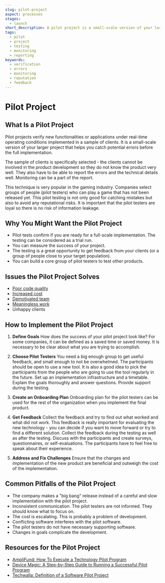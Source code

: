 ```yaml
---
slug: pilot-project
aspect: processes
stages:
  - launch
short_description: A pilot project is a small-scale version of your larger project that helps you catch potential errors before the full implementation.
tags:
  - pilot
  - project
  - testing
  - monitoring
  - reporting
keywords:
  - verification
  - errors
  - monitoring
  - reputation
  - feedback
---
```


# Pilot Project

## What Is a Pilot Project

Pilot projects verify new functionalities or applications under real-time operating conditions implemented in a sample of clients. It is a small-scale version of your larger project that helps you catch potential errors before the full implementation.

The sample of clients is specifically selected - the clients cannot be involved in the product development so they do not know the product very well. They also have to be able to report the errors and the technical details well. Monitoring can be a part of the report.

This technique is very popular in the gaming industry. Companies select groups of people (pilot testers) who can play a game that has not been released yet. This pilot testing is not only good for catching mistakes but also to avoid any reputational risks. It is important that the pilot testers are loyal so there is no risk of information leakage.

## Why You Might Want the Pilot Project

- Pilot tests confirm if you are ready for a full-scale implementation. The testing can be considered as a trial run.
- You can measure the success of your project.
- The testing is a great opportunity to get feedback from your clients (or a group of people close to your target population).
- You can build a core group of pilot testers to test other products.

## Issues the Pilot Project Solves

- [Poor code quality](/issues/poor-code-quality)
- [Increased cost](/issues/increased-cost)
- [Demotivated team](/issues/demotivated-team)
- [Meaningless work](/issues/meaningless-work)
- Unhappy clients

## How to Implement the Pilot Project

1. **Define Goals**
   How does the success of your pilot project look like? For some companies, it can be defined as a saved time or saved money. It is necessary to be clear about what you are trying to accomplish.

2. **Choose Pilot Testers**
   You need a big enough group to get useful feedback, and small enough to not be overwhelmed. The participants should be open to use a new tool. It is also a good idea to pick the participants from the people who are going to use the tool regularly in the future. Set up an implementation infrastructure and a timetable. Explain the goals thoroughly and answer questions. Provide support during the testing.

3. **Create an Onboarding Plan**
   Onboarding plan for the pilot testers can be used for the rest of the organization when you implement the final product.

4. **Get Feedback**
   Collect the feedback and try to find out what worked and what did not work. This feedback is really important for evaluating the new technology - you can decide if you want to move forward or try to find a different solution. Collect the feedback during the testing as well as after the testing. Discuss with the participants and create surveys, questionnaires, or self-evaluations. The participants have to feel free to speak about their experience.

5. **Address and Fix Challenges**
   Ensure that the changes and implementation of the new product are beneficial and outweigh the cost of the implementation.

## Common Pitfalls of the Pilot Project

- The company makes a "big bang" release instead of a careful and slow implementation with the pilot project.
- Inconsistent communication. The pilot testers are not informed. They should know what to focus on.
- The cost is escalating. This is probably a problem of development.
- Conflicting software interferes with the pilot software.
- The pilot testers do not have necessary supporting software.
- Changes in goals complicate the development.

## Resources for the Pilot Project

- [AmpliFund: How To Execute a Technology Pilot Program](https://www.streamlinksoftware.com/amplifund/blog/how-to-execute-a-technology-pilot-program)
- [Device Magic: A Step-by-Step Guide to Running a Successful Pilot Program](https://blog.devicemagic.com/step-by-step-guide-to-running-a-pilot-program)
- [Techwalla: Definition of a Software Pilot Project](https://www.techwalla.com/articles/definition-of-a-software-pilot-project)
